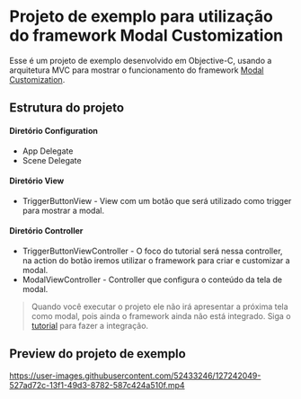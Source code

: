 # Projeto de exemplo para utilização do framework Modal Customization
Esse é um projeto de exemplo desenvolvido em Objective-C, usando a arquitetura MVC para mostrar o funcionamento do framework [Modal Customization](https://github.com/ModalCustomizationFramework/ModalCustomizationFramework). 

## Estrutura do projeto

#### Diretório Configuration

- App Delegate
- Scene Delegate

#### Diretório View

- TriggerButtonView - View com um botão que será utilizado como trigger para mostrar a modal.

#### Diretório Controller

- TriggerButtonViewController - O foco do tutorial será nessa controller, na action do botão  iremos utilizar o framework para criar e customizar a modal.
- ModalViewController - Controller que configura o conteúdo da tela de modal.


> Quando você executar o projeto ele não irá apresentar a próxima tela como modal, pois ainda o framework ainda não está integrado. Siga o [tutorial](https://github.com/ModalCustomizationFramework/ModalCustomizationFramework) para fazer a integração.

## Preview do projeto de exemplo

https://user-images.githubusercontent.com/52433246/127242049-527ad72c-13f1-49d3-8782-587c424a510f.mp4







